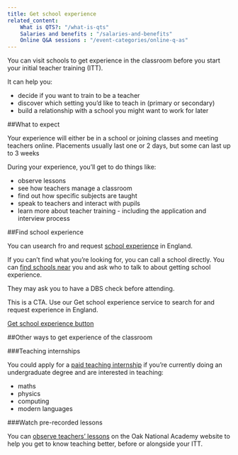 ```yaml
---
title: Get school experience
related_content:
    What is QTS?: "/what-is-qts"
    Salaries and benefits : "/salaries-and-benefits"
    Online Q&A sessions : "/event-categories/online-q-as"
---
```


You can visit schools to get experience in the classroom before you start your initial teacher training (ITT).

It can help you:

- decide if you want to train to be a teacher
- discover which setting you’d like to teach in (primary or secondary)
- build a relationship with a school you might want to work for later

##What to expect

Your experience will either be in a school or joining classes and meeting teachers online. Placements usually last one or 2 days, but some can last up to 3 weeks

During your experience, you’ll get to do things like:

- observe lessons
- see how teachers manage a classroom
- find out how specific subjects are taught
- speak to teachers and interact with pupils
- learn more about teacher training - including the application and interview process

##Find school experience

You can usearch fro and request [school experience](https://schoolexperience.education.gov.uk/) in England.

If you can’t find what you’re looking for, you can call a school directly. You can [find schools near](https://get-information-schools.service.gov.uk/) you and ask who to talk to about getting school experience.

They may ask you to have a DBS check before attending.

This is a CTA. Use our Get school experience service to search for and request experience in England.

[Get school experience button](https://schoolexperience.education.gov.uk/)

##Other ways to get experience of the classroom

###Teaching internships

You could apply for a [paid teaching internship](https://getintoteaching.education.gov.uk/teaching-internship-providers) if you’re currently doing an undergraduate degree and are interested in teaching:

- maths
- physics
- computing
- modern languages

###Watch pre-recorded lessons

You can [observe teachers’ lessons](https://teachers.thenational.academy/lessons-for-itt) on the Oak National Academy website to help you get to know teaching better, before or alongside your ITT.